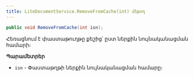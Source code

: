 ```yaml
---
title: LiteDocumentService.RemoveFromCache(int) մեթոդ  
---
```


```c#
public void RemoveFromCache(int isn);
```

Հեռացնում է փաստաթուղթը քեշից՝ ըստ ներքին նույնականացման համարի։

**Պարամետրեր**

* `isn` - Փաստաթղթի ներքին նույնականացման համարը։
